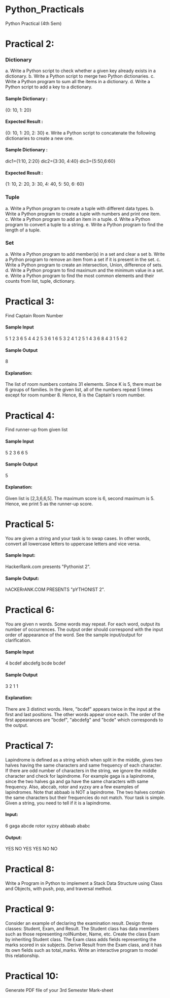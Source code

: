# Python_Practicals
Python Practical (4th Sem)

# Practical 2:
### Dictionary
a. Write a Python script to check whether a given key already exists in a dictionary.
b. Write a Python script to merge two Python dictionaries.
c. Write a Python program to sum all the items in a dictionary.
d. Write a Python script to add a key to a dictionary.
#### Sample Dictionary :
{0: 10, 1: 20}
#### Expected Result :
{0: 10, 1: 20, 2: 30}
e. Write a Python script to concatenate the following dictionaries to create a new one.
#### Sample Dictionary :
dic1={1:10, 2:20}
dic2={3:30, 4:40}
dic3={5:50,6:60}
#### Expected Result :
{1: 10, 2: 20, 3: 30, 4: 40, 5: 50, 6: 60}
### Tuple
a. Write a Python program to create a tuple with different data types.
b. Write a Python program to create a tuple with numbers and print one item.
c. Write a Python program to add an item in a tuple.
d. Write a Python program to convert a tuple to a string.
e. Write a Python program to find the length of a tuple. 
### Set
a. Write a Python program to add member(s) in a set and clear a set
b. Write a Python program to remove an item from a set if it is present in the set.
c. Write a Python program to create an intersection, Union, difference of sets.
d. Write a Python program to find maximum and the minimum value in a set.
e. Write a Python program to find the most common elements and their counts from list, tuple, dictionary.


# Practical 3:
Find Captain Room Number
#### Sample Input
5
1 2 3 6 5 4 4 2 5 3 6 1 6 5 3 2 4 1 2 5 1 4 3 6 8 4 3 1 5 6 2
#### Sample Output
8
#### Explanation: 
The list of room numbers contains 31 elements. Since K is 5, there must be 6 groups of families. In the given list, all of the numbers repeat 5 times except for room number 8. Hence, 8 is the Captain's room number.


# Practical 4:
Find runner-up from given list
#### Sample Input
5
2 3 6 6 5
#### Sample Output
5
#### Explanation:
Given list is [2,3,6,6,5]. The maximum score is 6, second maximum is 5. Hence, we print 5 as the runner-up score.


# Practical 5:
You are given a string and your task is to swap cases. In other words, convert all lowercase letters to uppercase letters and vice versa.
#### Sample Input:
HackerRank.com presents "Pythonist 2".
#### Sample Output: 
hACKERrANK.COM PRESENTS "pYTHONIST 2".


# Practical 6:
You are given n words. Some words may repeat. For each word, output its number of occurrences. The output order should correspond with the input order of appearance of the word. See the sample input/output for clarification.
#### Sample Input
4
bcdef
abcdefg
bcde
bcdef
#### Sample Output
3
2 1 1
#### Explanation:
There are 3 distinct words. Here, "bcdef" appears twice in the input at the first and last positions. The other words appear once each. The order of the first appearances are "bcdef", "abcdefg" and "bcde" which corresponds to the output.


# Practical 7:
Lapindrome is defined as a string which when split in the middle, gives two halves having the same characters and same frequency of each character. If there are odd number of characters in the string, we ignore the middle character and check for lapindrome. For example gaga is a lapindrome, since the two halves ga and ga have the same characters with same frequency. Also, abccab, rotor and xyzxy are a few examples of lapindromes. Note that abbaab is NOT a lapindrome. The two halves contain the same characters but their frequencies do not match. Your task is simple. Given a string, you need to tell if it is a lapindrome.
#### Input:
6
gaga
abcde
rotor
xyzxy
abbaab
ababc
#### Output:
YES
NO
YES
YES
NO
NO


# Practical 8:
Write a Program in Python to implement a Stack Data Structure using Class and Objects, with push, pop, and traversal method.


# Practical 9:
Consider an example of declaring the examination result. Design three classes: Student,  Exam,  and  Result.  The  Student  class  has  data  members  such  as  those representing rollNumber, Name, etc. Create the class Exam by inheriting Student class. The Exam class adds fields representing the marks scored in six subjects. Derive Result from the Exam class, and it has its own fields such as total_marks. Write an interactive program to model this relationship.


# Practical 10:
Generate PDF file of your 3rd Semester Mark-sheet
